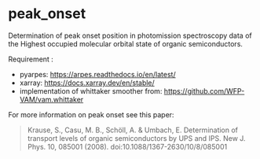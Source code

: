 # peak_onset
Determination of peak onset position in photomission spectroscopy data of the Highest occupied molecular orbital state of organic semiconductors. 

Requirement : 
* pyarpes: https://arpes.readthedocs.io/en/latest/ 
* xarray: https://docs.xarray.dev/en/stable/ 
* implementation of whittaker smoother from: https://github.com/WFP-VAM/vam.whittaker 

For more information on peak onset see this paper:
> Krause, S., Casu, M. B., Schöll, A. & Umbach, E. Determination of transport levels of organic semiconductors by UPS and IPS. New J. Phys. 10, 085001 (2008). doi:10.1088/1367-2630/10/8/085001

